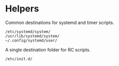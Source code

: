 # Helpers

Common destinations for systemd and timer scripts.

```
/etc/systemd/system/
/usr/lib/systemd/system/
~/.config/systemd/user/
```

A single destination folder for RC scripts.

```
/etc/init.d/
```